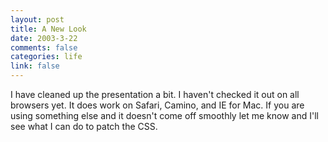 ```yaml
--- 
layout: post
title: A New Look
date: 2003-3-22
comments: false
categories: life
link: false
---
```

I have cleaned up the presentation a bit. I haven't checked it out on all browsers yet. It does work on Safari, Camino, and IE for Mac.  If you are using something else and it doesn't come off smoothly let me know and I'll see what I can do to patch the CSS.
